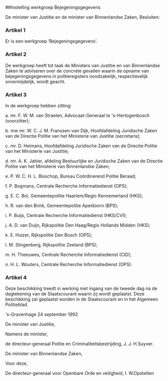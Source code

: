 <meta http-equiv='Content-Type' content='text/html; charset=utf-8' />

##Instelling werkgroep Bejegeningsgegevens

De minister van Justitie en de minister van Binnenlandse Zaken,  Besluiten:    

### Artikel  1  

Er is een werkgroep ‘Bejegeningsgegevens’.  

### Artikel  2  

De werkgroep heeft tot taak de Ministers van Justitie en van Binnenlandse Zaken te adviseren over de concrete gevallen waarin de opname van bejegeningsgegevens in politieregisters noodzakelijk, respectievelijk onvermijdelijk, wordt geacht.  

### Artikel  3  

In de werkgroep hebben zitting: 

a. mr. F. W. M. van Straelen, Advocaat-Generaal te 's-Hertogenbosch (voorzitter);  

b. mw mr. W. C. J. M. Franssen-van Dijk, Hoofdafdeling Juridische Zaken van de Directie Politie van het Ministerie van Justitie (secretaris);  

c. mr. D. Heimans, Hoofdafdeling Juridische Zaken van de Directie Politie van het Ministerie van Justitie;  

d. mr. A. K. Jahier, afdeling Bestuurlijke en Juridische Zaken van de Directie Politie van het Ministerie van Binnenlandse Zaken;  

e. P. W. C. H. L. Bisschop, Bureau Coördinerend Politie Beraad;  

f. P. Bogmans, Centrale Recherche Informatiedienst (OPS);  

g. E. C. Bol, Gemeentepolitie Haarlem/Regio Kennemerland (HKS);  

h. R. van den Brink, Gemeentepolitie Apeldoorn (BPS);  

i. P. Buijs, Centrale Recherche Informatiedienst (HKS/CVI);  

j. A. D. van Duijn, Rijkspolitie Den Haag/Regio Hollands Midden (HKS);  

k. E. Huizer, Rijkspolitie Den Bosch (OPS);  

l. M. Slingenberg, Rijkspolitie Zeeland (BPS);  

m. H. Theeuwes, Centrale Recherche Informatiedienst (CID);  

n. H. L. Wouters, Centrale Recherche Informatiedienst (OPS).    

### Artikel  4  

Deze beschikking treedt in werking met ingang van de tweede dag na de dagtekening van de Staatscourant waarin zij wordt geplaatst. Deze beschikking zal geplaatst worden in de Staatscourant en in het Algemeen Politieblad.  

's-Gravenhage 
24 september 1992    

De 
minister van Justitie, 

Namens de minister, 

de 
directeur-generaal Politie en Criminaliteitsbestrijding, 
J. J. H.Suyver. 

De 
minister van Binnenlandse Zaken, 

Voor deze, 

De 
directeur-generaal voor Openbare Orde en veiligheid, 
I. W.Opstelten    
